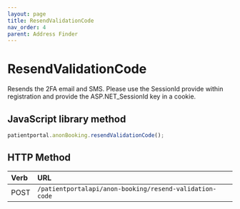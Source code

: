 ```yaml
---
layout: page
title: ResendValidationCode
nav_order: 4
parent: Address Finder
---
```


# ResendValidationCode

Resends the 2FA email and SMS. Please use the SessionId provide within registration and provide the ASP.NET_SessionId key in a cookie.

## JavaScript library method

```javascript
patientportal.anonBooking.resendValidationCode();
```

## HTTP Method

| Verb | URL                                               |
|:-----|:--------------------------------------------------|
| POST | `/patientportalapi/anon-booking/resend-validation-code` |
